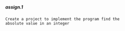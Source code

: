##### assign.1
    Create a project to implement the program find the 
    absolute value in an integer
